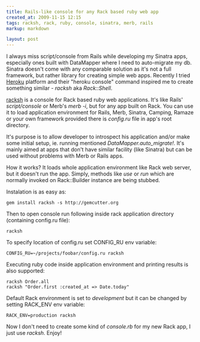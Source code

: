 ```yaml
---
title: Rails-like console for any Rack based ruby web app
created_at: 2009-11-15 12:15
tags: racksh, rack, ruby, console, sinatra, merb, rails
markup: markdown

layout: post
---
```


I always miss script/console from Rails while developing my Sinatra apps, especially ones built with DataMapper where I need to auto-migrate my db. Sinatra doesn't come with any comparable solution as it's not a full framework, but rather library for creating simple web apps. Recently I tried [Heroku](http://heroku.com/) platform and their "heroku console" command inspired me to create something similar - _racksh_ aka _Rack::Shell_.

[racksh](http://github.com/sickill/racksh) is a console for Rack based ruby web applications. It's like Rails' _script/console_ or Merb's _merb -i_, but for any app built on Rack. You can use it to load application environment for Rails, Merb, Sinatra, Camping, Ramaze or your own framework provided there is _config.ru_ file in app's root directory.

It's purpose is to allow developer to introspect his application and/or make some initial setup, ie. running mentioned _DataMapper.auto_migrate!_. It's mainly aimed at apps that don't have similar facility (like Sinatra) but can be used without problems with Merb or Rails apps.

How it works? It loads whole application environment like Rack web server, but it doesn't run the app. Simply, methods like _use_ or _run_ which are normally invoked on Rack::Builder instance are being stubbed.

Instalation is as easy as:

    gem install racksh -s http://gemcutter.org

Then to open console run following inside rack application directory (containing config.ru file):

    racksh

To specify location of config.ru set CONFIG_RU env variable:

    CONFIG_RU=~/projects/foobar/config.ru racksh

Executing ruby code inside application environment and printing results is also supported:

    racksh Order.all
    racksh "Order.first :created_at => Date.today"

Default Rack environment is set to _development_ but it can be changed by setting RACK_ENV env variable:

    RACK_ENV=production racksh

Now I don't need to create some kind of _console.rb_ for my new Rack app, I just use _racksh_. Enjoy!
